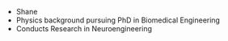 - Shane
- Physics background pursuing PhD in Biomedical Engineering   
- Conducts Research in Neuroengineering

